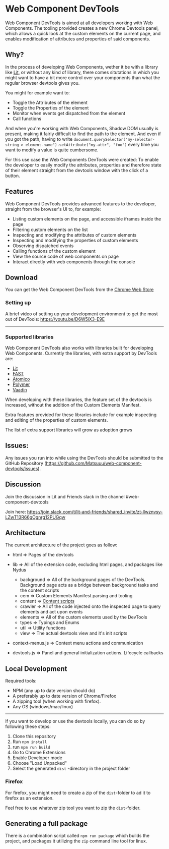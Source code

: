 # Web Component DevTools

Web Component DevTools is aimed at all developers working with Web Components. 
The tooling provided creates a new Chrome Devtools panel, which allows a quick look at the custom elements on the current page, and enables modification of attributes and properties of said components.

## Why?

In the process of developing Web Components, wether it be with a library like [Lit](https://github.com/lit/lit/), or without any kind of library,
there comes situtations in which you might want to have a bit more control over your components than what the regular browser devtools gives you.

You might for example want to:

- Toggle the Attributes of the element
- Toggle the Properties of the element
- Monitor when events get dispatched from the element
- Call functions

And when you're working with Web Components, Shadow DOM usually is present, making it fairly difficult to find the path to the element. And even if 
you got the path, having to write `document.querySelector("my-selector-string > element-name").setAttribute("my-attr", "foo")` every time you want to
modify a value is quite cumbersome.

For this use case the Web Components DevTools were created: To enable the developer to easily modify the attributes, properties and therefore state
of their element straight from the devtools window with the click of a button.

## Features

Web Component DevTools provides advanced features to the developer, straight from the browser's UI to, for example:

- Listing custom elements on the page, and accessible iframes inside the page
- Filtering custom elements on the list
- Inspecting and modifying the attributes of custom elements
- Inspecting and modifying the properties of custom elements
- Observing dispatched events
- Calling functions of the custom element
- View the source code of web components on page
- Interact directly with web components through the console

## Download

You can get the Web Component DevTools from the [Chrome Web Store](https://chrome.google.com/webstore/detail/web-component-devtools/gdniinfdlmmmjpnhgnkmfpffipenjljo/related) 

### Setting up

A brief video of setting up your development environment to get the most out of DevTools: https://youtu.be/D6W5iX3-E9E

---

### Supported libraries

Web Component DevTools also works with libraries built for developing Web Components. Currently the libraries, with extra support by DevTools are:

-   [Lit](https://github.com/lit/lit/)
-   [FAST](https://www.fast.design/)
-   [Atomico](https://atomicojs.github.io/)
-   [Polymer](https://polymer-library.polymer-project.org/)
-   [Vaadin](https://vaadin.com/)

When developing with these libraries, the feature set of the devtools is increased, without the addition of the Custom Elements Manifest.

Extra features provided for these libraries include for example inspecting and editing of the properties of custom elements.

The list of extra support libraries will grow as adoption grows

## Issues:

Any issues you run into while using the DevTools should be submitted to the GitHub Repository (https://github.com/Matsuuu/web-component-devtools/issues).


## Discussion

Join the discussion in Lit and Friends slack in the channel #web-component-devtools

Join here: https://join.slack.com/t/lit-and-friends/shared_invite/zt-llwznvsy-LZwT13R66gOgnrg12PUGqw

## Architecture

The current architecture of the project goes as follow:

- html => Pages of the devtools
- lib => All of the extension code, excluding html pages, and packages like Nydus
    - background => All of the background pages of the DevTools. Background page acts as a bridge between background tasks and the content scripts
    - cem => Custom Elements Manifest parsing and tooling
    - content => [Content scripts](https://developer.chrome.com/docs/extensions/mv3/content_scripts/)
    - crawler => All of the code injected onto the inspected page to query elements and act upon events
    - elements => All of the custom elements used by the DevTools
    - types => Typings and Enums
    - util => Utility functions
    - view => The actual devtools view and it's init scripts

- context-menus.js => Context menu actions and communication
- devtools.js => Panel and general initialization actions. Lifecycle callbacks


## Local Development

Required tools:

- NPM (any up to date version should do)
- A preferably up to date version of Chrome/Firefox
- A zipping tool (when working with firefox).
- Any OS (windows/mac/linux)

---

If you want to develop or use the devtools locally, you can do so by following these steps:

1. Clone this repository
2. Run `npm install`
3. run `npm run build`
4. Go to Chrome Extensions
5. Enable Developer mode
6. Choose "Load Unpacked"
7. Select the generated `dist` -directory in the project folder

### Firefox

For firefox, you might need to create a zip of the `dist`-folder to ad it to firefox as an extension.

Feel free to use whatever zip tool you want to zip the `dist`-folder.

## Generating a full package

There is a combination script called `npm run package` which builds the project, and packages it utilizing the `zip` command line tool for linux.
